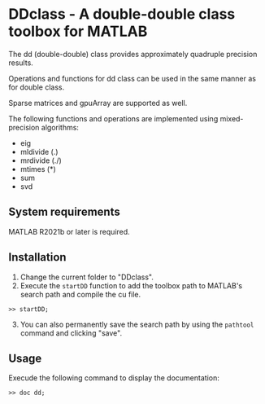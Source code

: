 # DDclass - A double-double class toolbox for MATLAB

The dd (double-double) class provides approximately quadruple precision results.

Operations and functions for dd class can be used in the same manner as for double class.

Sparse matrices and gpuArray are supported as well.

The following functions and operations are implemented using mixed-precision algorithms:
- eig
- mldivide (.\)
- mrdivide (./)
- mtimes (*)
- sum
- svd

## System requirements
MATLAB R2021b or later is required.

## Installation
1. Change the current folder to "DDclass".
2. Execute the `startDD` function to add the toolbox path to MATLAB's search path and compile the cu file.
```
>> startDD;
```
3. You can also permanently save the search path by using the `pathtool` command and clicking "save".

## Usage
Execude the following command to display the documentation:
```
>> doc dd;
```
